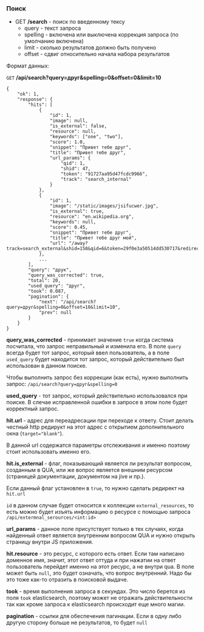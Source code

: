 ### Поиск

- GET **/search** - поиск по введенному тексу
    - query - текст запроса
    - spelling - включена или выключена коррекция запроса (по умолчанию включена)
    - limit - сколько результатов должно быть получено
    - offset - сдвиг относительно начала набора результатов

Формат данных:

`GET` **/api/search?query=друг&spelling=0&offset=0&limit=10**

```
{
    "ok": 1,
    "response": {
        "hits": [
            {
                "id": 1,
                "image": null,
                "is_external": false,
                "resource": null,
                "keywords": ["one", "two"],
                "score": 1.0,
                "snippet": "Привет тебе друг",
                "title": "Привет тебе друг",
                "url_params": {
                    "qid": 1,
                    "shid": 47,
                    "token": "91727aa95d47fcdc9966",
                    "track": "search_internal"
                }
            },
            {
                "id": 1,
                "image": "/static/images/jsifucwer.jpg",
                "is_external": true,
                "resource": "en.wikipedia.org",
                "keywords": null,
                "score": 0.45,
                "snippet": "Привет тебе друг",
                "title": "Привет тебе друг мой",
                "url": "/away?track=search_external&shid=158&qid=6&token=29f0e3a50514dd530717&redirect_url=https://en.wikipedia.org/wiki/Friendship"
            },
            ...
        ],
        "query": "друк",
        "query_was_corrected": true,
        "total": 20,
        "used_query": "друг",
        "took": 0.087,
        "pagination": {
            "next": "/api/search?query=друг&spelling=0&offset=10&limit=10",
            "prev": null
        }
    }
}
```

**query_was_corrected** - принимает значение `true` когда система посчитала, что
запрос неправильный и изменила его. В поле `query` всегда будет тот запрос, который
ввел пользователь, а в поле `used_query` будет находится тот запрос, который действительно
был использован в данном поиске.

Чтобы выполнить запрос без коррекции (как есть), нужно выполнить запрос:
`/api/search?query=друг&spelling=0`

**used_query** - тот запрос, который действительно использовался при поиске.
В слечае исправленной ошибки в запросе в этом поле будет корректный запрос.


**hit.url** - адрес для переадресации при переходе к ответу. Стоит делать
честный http редирукт на этот адрес с открытием дополнительного окна (`target="blank"`).

В данной url содержатся параметры отслеживания и именно поэтому стоит использовать именно его.

**hit.is_external** - флаг, показывающий является ли результат вопросом, созданным  в QUA,
или же вопрос является внешним ресурсом (страницей документации, документом на jive и пр.).

Если данный флаг установлен в `true`, то нужно сделать редирект на `hit.url`

`id` в данном случае будет относится к коллекции `external_resources`, то есть можно будет
изъять информацию о ресурсе с помощью запроса `/api/extermnal_serources/<int:id>`


**url_params** - данное поле присутствует только в тех случаях, когда найденный ответ
является внутренним вопросом QUA и нужно открыть страницу внутри JS приложения.


**hit.resource** - это ресурс, с которого есть ответ. Если там написано доменное имя, значит,
этот ответ оттуда и при нажатии на ответ пользователь перейдет именно на этот ресурс, а не внутри qua.
В поле может быть `null`, это будет означать, что вопрос внутренний. Надо бы это тоже как-то
отразить в поисковой выдаче.


**took** - время выполнения запроса в секундах. Это число берется из поля `took` elasticsearch,
поэтому может не отражать действительности так как кроме запроса к elasticsearch происходит
еще много магии.

**pagination** - ссылки для обеспечения пагинации. Если в одну либо другую сторону больше не результатов, то будет `null`

